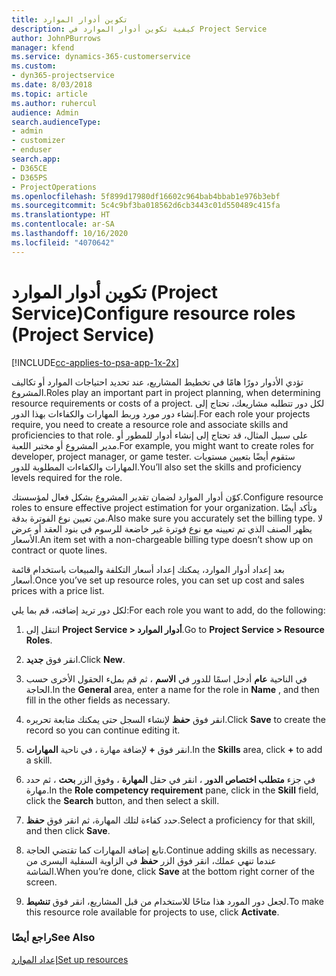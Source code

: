 ```yaml
---
title: تكوين أدوار الموارد
description: كيفية تكوين أدوار الموارد في Project Service
author: JohnPBurrows
manager: kfend
ms.service: dynamics-365-customerservice
ms.custom:
- dyn365-projectservice
ms.date: 8/03/2018
ms.topic: article
ms.author: ruhercul
audience: Admin
search.audienceType:
- admin
- customizer
- enduser
search.app:
- D365CE
- D365PS
- ProjectOperations
ms.openlocfilehash: 5f899d17980df16602c964bab4bbab1e976b3ebf
ms.sourcegitcommit: 5c4c9bf3ba018562d6cb3443c01d550489c415fa
ms.translationtype: HT
ms.contentlocale: ar-SA
ms.lasthandoff: 10/16/2020
ms.locfileid: "4070642"
---
```

# <a name="configure-resource-roles-project-service"></a><span data-ttu-id="8c657-103">تكوين أدوار الموارد (Project Service)</span><span class="sxs-lookup"><span data-stu-id="8c657-103">Configure resource roles (Project Service)</span></span>

[!INCLUDE[cc-applies-to-psa-app-1x-2x](../includes/cc-applies-to-psa-app-1x-2x.md)]

<span data-ttu-id="8c657-104">تؤدي الأدوار دورًا هامًا في تخطيط المشاريع، عند تحديد احتياجات الموارد أو تكاليف المشروع.</span><span class="sxs-lookup"><span data-stu-id="8c657-104">Roles play an important part in project planning, when determining resource requirements or costs of a project.</span></span> <span data-ttu-id="8c657-105">لكل دور تتطلبه مشاريعك، تحتاج إلى إنشاء دور مورد وربط المهارات والكفاءات بهذا الدور.</span><span class="sxs-lookup"><span data-stu-id="8c657-105">For each role your projects require, you need to create a resource role and associate skills and proficiencies to that role.</span></span> <span data-ttu-id="8c657-106">على سبيل المثال، قد تحتاج إلى إنشاء أدوار للمطور أو مدير المشروع أو مختبر اللعبة.</span><span class="sxs-lookup"><span data-stu-id="8c657-106">For example, you might want to create roles for developer, project manager, or game tester.</span></span> <span data-ttu-id="8c657-107">ستقوم أيضًا بتعيين مستويات المهارات والكفاءات المطلوبة للدور.</span><span class="sxs-lookup"><span data-stu-id="8c657-107">You’ll also set the skills and proficiency levels required for the role.</span></span>  
  
 <span data-ttu-id="8c657-108">كوّن أدوار الموارد لضمان تقدير المشروع بشكل فعال لمؤسستك.</span><span class="sxs-lookup"><span data-stu-id="8c657-108">Configure resource roles to ensure effective project estimation for your organization.</span></span>  <span data-ttu-id="8c657-109">وتأكد أيضًا من تعيين نوع الفوترة بدقة.</span><span class="sxs-lookup"><span data-stu-id="8c657-109">Also make sure you accurately set the billing type.</span></span> <span data-ttu-id="8c657-110">لا يظهر الصنف الذي تم تعيينه مع نوع فوترة غير خاضعة للرسوم في بنود العقد أو عرض الأسعار.</span><span class="sxs-lookup"><span data-stu-id="8c657-110">An item set with a non-chargeable billing type doesn’t show up on contract or quote lines.</span></span>  
  
 <span data-ttu-id="8c657-111">بعد إعداد أدوار الموارد، يمكنك إعداد أسعار التكلفة والمبيعات باستخدام قائمة أسعار.</span><span class="sxs-lookup"><span data-stu-id="8c657-111">Once you’ve set up resource roles, you can set up cost and sales prices with a price list.</span></span>  
  
 <span data-ttu-id="8c657-112">لكل دور تريد إضافته، قم بما يلي:</span><span class="sxs-lookup"><span data-stu-id="8c657-112">For each role you want to add, do the following:</span></span>  
  
1.  <span data-ttu-id="8c657-113">انتقل إلى **Project Service > أدوار الموارد‬**.</span><span class="sxs-lookup"><span data-stu-id="8c657-113">Go to **Project Service > Resource Roles**.</span></span>  
  
2.  <span data-ttu-id="8c657-114">انقر فوق **جديد**.</span><span class="sxs-lookup"><span data-stu-id="8c657-114">Click **New**.</span></span>  
  
3.  <span data-ttu-id="8c657-115">في الناحية **عام** أدخل اسمًا للدور في **الاسم** ، ثم قم بملء الحقول الأخرى حسب الحاجة.</span><span class="sxs-lookup"><span data-stu-id="8c657-115">In the **General** area, enter a name for the role in **Name** , and then fill in the other fields as necessary.</span></span>  
  
4.  <span data-ttu-id="8c657-116">انقر فوق **حفظ** لإنشاء السجل حتى يمكنك متابعة تحريره.</span><span class="sxs-lookup"><span data-stu-id="8c657-116">Click **Save** to create the record so you can continue editing it.</span></span>  
  
5.  <span data-ttu-id="8c657-117">في ناحية **المهارات‏‎** ، انقر فوق **+** لإضافة مهارة.</span><span class="sxs-lookup"><span data-stu-id="8c657-117">In the **Skills** area, click **+** to add a skill.</span></span>  
  
6.  <span data-ttu-id="8c657-118">في جزء **متطلب اختصاص الدور‬** ، انقر في حقل **المهارة** ، وفوق الزر **بحث** ، ثم حدد مهارة.</span><span class="sxs-lookup"><span data-stu-id="8c657-118">In the **Role competency requirement** pane, click in the **Skill** field, click the **Search** button, and then select a skill.</span></span>  
  
7.  <span data-ttu-id="8c657-119">حدد كفاءة لتلك المهارة، ثم انقر فوق **حفظ**.</span><span class="sxs-lookup"><span data-stu-id="8c657-119">Select a proficiency for that skill, and then click **Save**.</span></span>  
  
8.  <span data-ttu-id="8c657-120">تابع إضافة المهارات كما تقتضي الحاجة.</span><span class="sxs-lookup"><span data-stu-id="8c657-120">Continue adding skills as necessary.</span></span> <span data-ttu-id="8c657-121">عندما تنهي عملك، انقر فوق الزر **حفظ** في الزاوية السفلية اليسرى من الشاشة.</span><span class="sxs-lookup"><span data-stu-id="8c657-121">When you’re done, click **Save** at the bottom right corner of the screen.</span></span>  
  
9. <span data-ttu-id="8c657-122">لجعل دور المورد هذا متاحًا للاستخدام من قبل المشاريع، انقر فوق **تنشيط**.</span><span class="sxs-lookup"><span data-stu-id="8c657-122">To make this resource role available for projects to use, click **Activate**.</span></span>  
  
### <a name="see-also"></a><span data-ttu-id="8c657-123">راجع أيضًا</span><span class="sxs-lookup"><span data-stu-id="8c657-123">See Also</span></span>  
 [<span data-ttu-id="8c657-124">إعداد الموارد</span><span class="sxs-lookup"><span data-stu-id="8c657-124">Set up resources</span></span>](../psa/set-up-resources.md)
